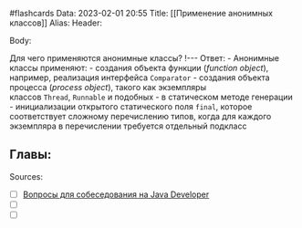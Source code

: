 #flashcards
Data: 2023-02-01 20:55
Title: [[Применение анонимных классов]]
Alias:
Header:



Body:



Для чего применяются анонимные классы?
!---
Ответ:
	- Анонимные классы применяют:
		- создания объекта функции (_function object_), например, реализация интерфейса `Comparator`
		- создания объекта процесса (_process object_), такого как экземпляры классов `Thread`, `Runnable` и подобных
		- в статическом методе генерации
		- инициализации открытого статического поля `final`, которое соответствует сложному перечислению типов, когда для каждого экземпляра в перечислении требуется отдельный подкласс
<!--SR:!2023-11-03,10,410-->




Главы:
-


Sources:
- [ ] [Вопросы для собеседования на Java Developer](https://github.com/enhorse/java-interview/blob/master/README.md#%D0%9E%D0%9E%D0%9F)
- [ ] []()
- [ ] []()
